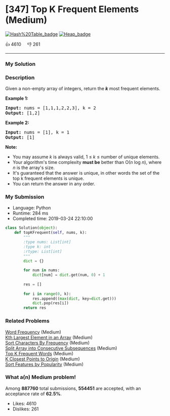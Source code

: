 # [347] Top K Frequent Elements (Medium)

[![Hash%20Table_badge](https://img.shields.io/badge/topic-Hash%20Table-green.svg)](https://leetcode.com/problems/top-k-frequent-elements/)  [![Heap_badge](https://img.shields.io/badge/topic-Heap-green.svg)](https://leetcode.com/problems/top-k-frequent-elements/) 

:+1: 4610 &nbsp; &nbsp; :thumbsdown: 261

---

### My Solution


### Description
<p>Given a non-empty array of integers, return the <b><i>k</i></b> most frequent elements.</p>

<p><strong>Example 1:</strong></p>

<pre>
<strong>Input: </strong>nums = <span id="example-input-1-1">[1,1,1,2,2,3]</span>, k = <span id="example-input-1-2">2</span>
<strong>Output: </strong><span id="example-output-1">[1,2]</span>
</pre>

<div>
<p><strong>Example 2:</strong></p>

<pre>
<strong>Input: </strong>nums = <span id="example-input-2-1">[1]</span>, k = <span id="example-input-2-2">1</span>
<strong>Output: </strong><span id="example-output-2">[1]</span></pre>
</div>

<p><b>Note: </b></p>

<ul>
	<li>You may assume <i>k</i> is always valid, 1 &le; <i>k</i> &le; number of unique elements.</li>
	<li>Your algorithm&#39;s time complexity <b>must be</b> better than O(<i>n</i> log <i>n</i>), where <i>n</i> is the array&#39;s size.</li>
	<li>It&#39;s guaranteed that the answer is unique, in other words the set of the top k frequent elements is unique.</li>
	<li>You can return the answer in any order.</li>
</ul>



### My Submission

- Language: Python
- Runtime: 284 ms
- Completed time: 2019-03-24 22:10:00

```Python
class Solution(object):
    def topKFrequent(self, nums, k):
        """
        :type nums: List[int]
        :type k: int
        :rtype: List[int]
        """
        dict = {}
        
        for num in nums:
            dict[num] = dict.get(num, 0) + 1
            
        res = []            
        
        for i in range(0, k):
            res.append((max(dict, key=dict.get)))
            dict.pop(res[i])
        return res
```


### Related Problems
[Word Frequency](https://leetcode.com/problems/word-frequency/) (Medium) <br>
[Kth Largest Element in an Array](https://leetcode.com/problems/kth-largest-element-in-an-array/) (Medium) <br>
[Sort Characters By Frequency](https://leetcode.com/problems/sort-characters-by-frequency/) (Medium) <br>
[Split Array into Consecutive Subsequences](https://leetcode.com/problems/split-array-into-consecutive-subsequences/) (Medium) <br>
[Top K Frequent Words](https://leetcode.com/problems/top-k-frequent-words/) (Medium) <br>
[K Closest Points to Origin](https://leetcode.com/problems/k-closest-points-to-origin/) (Medium) <br>
[Sort Features by Popularity](https://leetcode.com/problems/sort-features-by-popularity/) (Medium) <br>



### What a(n) Medium problem!
Among **887760** total submissions, **554451** are accepted, with an acceptance rate of **62.5%**. <br>

- Likes: 4610
- Dislikes: 261

